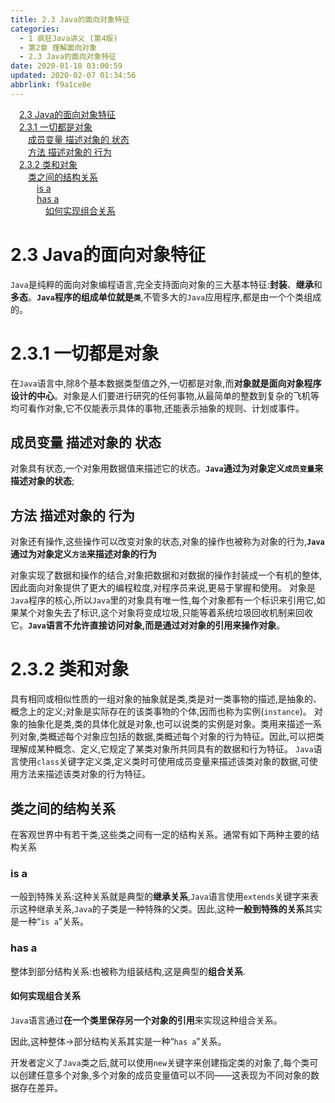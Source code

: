 ```yaml
---
title: 2.3 Java的面向对象特征
categories: 
  - 1 疯狂Java讲义 (第4版)
  - 第2章 理解面向对象
  - 2.3 Java的面向对象特征
date: 2020-01-18 03:00:59
updated: 2020-02-07 01:34:56
abbrlink: f9a1ce8e
---
```

<div id='my_toc'><a href="/JavaReadingNotes/f9a1ce8e/#2-3-Java的面向对象特征" class="header_1">2.3 Java的面向对象特征</a>&nbsp;<br><a href="/JavaReadingNotes/f9a1ce8e/#2-3-1-一切都是对象" class="header_1">2.3.1 一切都是对象</a>&nbsp;<br><a href="/JavaReadingNotes/f9a1ce8e/#成员变量-描述对象的-状态" class="header_2">成员变量 描述对象的 状态</a>&nbsp;<br><a href="/JavaReadingNotes/f9a1ce8e/#方法-描述对象的-行为" class="header_2">方法 描述对象的 行为</a>&nbsp;<br><a href="/JavaReadingNotes/f9a1ce8e/#2-3-2-类和对象" class="header_1">2.3.2 类和对象</a>&nbsp;<br><a href="/JavaReadingNotes/f9a1ce8e/#类之间的结构关系" class="header_2">类之间的结构关系</a>&nbsp;<br><a href="/JavaReadingNotes/f9a1ce8e/#is-a" class="header_3">is a</a>&nbsp;<br><a href="/JavaReadingNotes/f9a1ce8e/#has-a" class="header_3">has a</a>&nbsp;<br><a href="/JavaReadingNotes/f9a1ce8e/#如何实现组合关系" class="header_4">如何实现组合关系</a>&nbsp;<br></div>
<style>.header_1{margin-left: 1em;}.header_2{margin-left: 2em;}.header_3{margin-left: 3em;}.header_4{margin-left: 4em;}.header_5{margin-left: 5em;}.header_6{margin-left: 6em;}</style>
<!--more-->
<script>if (navigator.platform.search('arm')==-1){document.getElementById('my_toc').style.display = 'none';}var e,p = document.getElementsByTagName('p');while (p.length>0) {e = p[0];e.parentElement.removeChild(e);}</script>

<!--end-->
# 2.3 Java的面向对象特征
`Java`是纯粹的面向对象编程语言,完全支持面向对象的三大基本特征:**封装**、**继承**和**多态**。**`Java`程序的组成单位就是`类`**,不管多大的`Java`应用程序,都是由一个个类组成的。
# 2.3.1 一切都是对象
在`Java`语言中,除8个基本数据类型值之外,一切都是对象,而**对象就是面向对象程序设计的中心**。对象是人们要进行研究的任何事物,从最简单的整数到复杂的飞机等均可看作对象,它不仅能表示具体的事物,还能表示抽象的规则、计划或事件。
## 成员变量 描述对象的 状态
对象具有状态,一个对象用数据值来描述它的状态。**`Java`通过为对象定义`成员变量`来描述对象的状态**;
## 方法 描述对象的 行为
对象还有操作,这些操作可以改变对象的状态,对象的操作也被称为对象的行为,**`Java`通过为对象定义`方法`来描述对象的行为**

对象实现了数据和操作的结合,对象把数据和对数据的操作封装成一个有机的整体,因此面向对象提供了更大的编程粒度,对程序员来说,更易于掌握和使用。
对象是`Java`程序的核心,所以`Java`里的对象具有唯一性,每个对象都有一个标识来引用它,如果某个对象失去了标识,这个对象将变成垃圾,只能等着系统垃圾回收机制来回收它。**`Java`语言不允许直接访问对象,而是通过对对象的引用来操作对象**。
# 2.3.2 类和对象
具有相同或相似性质的一组对象的抽象就是类,类是对一类事物的描述,是抽象的、概念上的定义;对象是实际存在的该类事物的个体,因而也称为实例(`instance`)。
对象的抽象化是类,类的具体化就是对象,也可以说类的实例是对象。类用来描述一系列对象,类概述每个对象应包括的数据,类概述每个对象的行为特征。因此,可以把类理解成某种概念、定义,它规定了某类对象所共同具有的数据和行为特征。
`Java`语言使用`class`关键字定义类,定义类时可使用成员变量来描述该类对象的数据,可使用方法来描述该类对象的行为特征。
## 类之间的结构关系
在客观世界中有若干类,这些类之间有一定的结构关系。通常有如下两种主要的结构关系
### is a
一般到特殊关系:这种关系就是典型的**继承关系**,`Java`语言使用`extends`关键字来表示这种继承关系,`Java`的子类是一种特殊的父类。因此,这种**一般到特殊的关系**其实是一种“`is a`”关系。
### has a
整体到部分结构关系:也被称为组装结构,这是典型的**组合关系**.
#### 如何实现组合关系
`Java`语言通过**在一个类里保存另一个对象的引用**来实现这种组合关系。

因此,这种整体→部分结构关系其实是一种“`has a`”关系。

开发者定义了`Java`类之后,就可以使用`new`关键字来创建指定类的对象了,每个类可以创建任意多个对象,多个对象的成员变量值可以不同——这表现为不同对象的数据存在差异。
